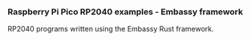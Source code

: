 ### Raspberry Pi Pico RP2040 examples - Embassy framework

RP2040 programs written using the Embassy Rust framework.

